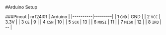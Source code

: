 #Arduino Setup


###Pinout
| nrf24l01 | Arduino |
|----------|---------|
| 1 `GND`  | GND     |
| 2 `VCC`  | 3.3V    |
| 3 `CE`   | 9       |
| 4 `CSN`  | 10      |
| 5 `SCK`  | 13      |
| 6 `MOSI` | 11      |
| 7 `MISO` | 12      |
| 8 `IRQ`  | --      |
